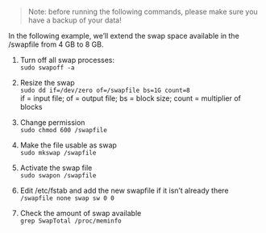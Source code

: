 >Note: before running the following commands, please make sure you have a backup of your data!

In the following example, we’ll extend the swap space available in the /swapfile from 4 GB to 8 GB.

1. Turn off all swap processes:\
   `sudo swapoff -a`

2. Resize the swap\
   `sudo dd if=/dev/zero of=/swapfile bs=1G count=8`\
   if = input file;  of = output file; bs = block size; count = multiplier of blocks

3. Change permission\
   `sudo chmod 600 /swapfile`

4. Make the file usable as swap\
   `sudo mkswap /swapfile`

5. Activate the swap file\
   `sudo swapon /swapfile`

6. Edit /etc/fstab and add the new swapfile if it isn’t already there\
   `/swapfile none swap sw 0 0`

7. Check the amount of swap available\
   `grep SwapTotal /proc/meminfo`